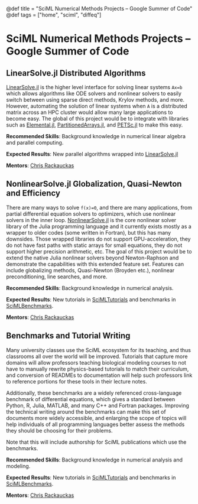@def title = "SciML Numerical Methods Projects – Google Summer of Code"
@def tags = ["home", "sciml", "diffeq"]

# SciML Numerical Methods Projects – Google Summer of Code

## LinearSolve.jl Distributed Algorithms

[LinearSolve.jl](https://github.com/SciML/LinearSolve.jl) is the higher level
interface for solving linear systems `Ax=b` which allows algorithms like ODE
solvers and nonlinear solvers to easily switch between using sparse direct
methods, Krylov methods, and more. However, automating the solution of linear
systems when `A` is a distributed matrix across an HPC cluster would allow
many large applications to become easy. The global of this project would be
to integrate with libraries such as [Elemental.jl](https://github.com/JuliaParallel/Elemental.jl),
[PartitionedArrays.jl](https://github.com/fverdugo/PartitionedArrays.jl),
and [PETSc.jl](https://github.com/JuliaParallel/PETSc.jl) to make this easy.

**Recommended Skills**: Background knowledge in numerical linear algebra and parallel computing.

**Expected Results**: New parallel algorithms wrapped into [LinearSolve.jl](https://github.com/SciML/LinearSolve.jl)

**Mentors**: [Chris Rackauckas](https://github.com/ChrisRackauckas)

## NonlinearSolve.jl Globalization, Quasi-Newton and Efficiency

There are many ways to solve `f(x)=0`, and there are many applications, from
partial differential equation solvers to optimizers, which use nonlinear solvers
in the inner loop. [NonlinearSolve.jl](https://github.com/SciML/NonlinearSolve.jl)
is the core nonlinear solver library of the Julia programming language and it
currently exists mostly as a wrapper to older codes (some written in Fortran),
but this has many downsides. Those wrapped libraries do not support GPU-acceleration,
they do not have fast paths with static arrays for small equations, they do not
support higher precision arithmetic, etc. The goal of this project would be
to extend the native Julia nonlinear solvers beyond Newton-Raphson and demonstrate
the capabilities with this extended feature set. Features can include globalizing
methods, Quasi-Newton (Broyden etc.), nonlinear preconditioning, line searches,
and more.

**Recommended Skills**: Background knowledge in numerical analysis.

**Expected Results**: New tutorials in [SciMLTutorials](https://github.com/SciML/SciMLTutorials.jl) and benchmarks in [SciMLBenchmarks](https://github.com/SciML/SciMLBenchmarks.jl).

**Mentors**: [Chris Rackauckas](https://github.com/ChrisRackauckas)

## Benchmarks and Tutorial Writing

Many university classes use the SciML ecosystem for its teaching, and thus
classrooms all over the world will be improved. Tutorials that capture more
domains will allow professors teaching biological modeling courses to not have
to manually rewrite physics-based tutorials to match their curriculum, and
conversion of READMEs to documentation will help such professors link to
reference portions for these tools in their lecture notes.

Additionally, these benchmarks are a widely referenced cross-language benchmark
of differential equations, which gives a standard between Python, R, Julia,
MATLAB, and many C++ and Fortran packages. Improving the technical writing
around the benchmarks can make this set of documents more widely accessible, and
enlarging the scope of topics will help individuals of all programming
languages better assess the methods they should be choosing for their problems.

Note that this will include authorship for SciML publications which use the
benchmarks.

**Recommended Skills**: Background knowledge in numerical analysis and modeling.

**Expected Results**: New tutorials in [SciMLTutorials](https://github.com/SciML/SciMLTutorials.jl) and benchmarks in [SciMLBenchmarks](https://github.com/SciML/SciMLBenchmarks.jl).

**Mentors**: [Chris Rackauckas](https://github.com/ChrisRackauckas)
